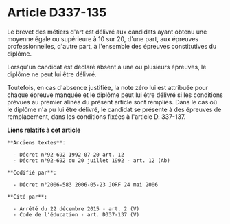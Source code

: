 # Article D337-135

Le brevet des métiers d'art est délivré aux candidats ayant obtenu une moyenne égale ou supérieure à 10 sur 20, d'une part,
aux épreuves professionnelles, d'autre part, à l'ensemble des épreuves constitutives du diplôme.

Lorsqu'un candidat est déclaré absent à une ou plusieurs épreuves, le diplôme ne peut lui être délivré.

Toutefois, en cas d'absence justifiée, la note zéro lui est attribuée pour chaque épreuve manquée et le diplôme peut lui être
délivré si les conditions prévues au premier alinéa du présent article sont remplies. Dans le cas où le diplôme n'a pu lui
être délivré, le candidat se présente à des épreuves de remplacement, dans les conditions fixées à l'article D. 337-137.

**Liens relatifs à cet article**

	**Anciens textes**:

	  - Décret n°92-692 1992-07-20 art. 12
	  - Décret n°92-692 du 20 juillet 1992 - art. 12 (Ab)

	**Codifié par**:

	  - Décret n°2006-583 2006-05-23 JORF 24 mai 2006

	**Cité par**:

	  - Arrêté du 22 décembre 2015 - art. 2 (V)
	  - Code de l'éducation - art. D337-137 (V)
